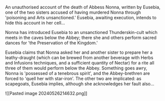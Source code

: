 
An unauthorised account of the death of Abbess Nonna, written by Eusebia, one of the two sisters accused of having murdered Nonna through 'poisoning and Arts unsanctioned.' Eusebia, awaiting execution, intends to hide this account in her cell...

Nonna has introduced Eusebia to an unsanctioned Thunderskin-cult which meets in the caves below the Abbey; there she and others perform sacred dances for 'the Preservation of the Kingdom.'

Eusebia claims that Nonna asked her and another sister to prepare her a leathy-draught (which can be brewed from another beverage with Herbs and Infusions techniques, and a sufficient quantity of Nectar) for a rite all three of them would perform below the Abbey. Something goes awry, Nonna is 'possessed of a tenebrous spirit', and the Abbey-brethren are forced to 'quell her with star-iron'. The other two are implicated: as scapegoats, Eusebia implies, although she acknowledges her fault also...

![[Pasted image 20240526214632.png]]